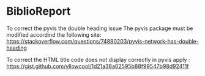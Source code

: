 # BiblioReport
 To correct the pyvis the double heading issue The pyvis package must be modified accordind the following site:
https://stackoverflow.com/questions/74890203/pyvis-network-has-double-heading

To correct the HTML title code does not display correctly in pyvis apply :
https://gist.github.com/yllowcool/1d21a38a02595b88f99547b98d92411f